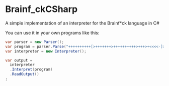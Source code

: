 # Brainf_ckCSharp
A simple implementation of an interpreter for the Brainf*ck language in C#

You can use it in your own programs like this:
```csharp
var parser = new Parser();
var program = parser.Parse("++++++++++[>+++++++>++++++++++>+++>+<<<<-]>++.>+.+++++++..+++.>++.<<+++++++++++++++.>.+++.------.--------.>+.>.");
var interpreter = new Interpreter();

var output =
  interpreter
  .Interpret(program)
  .ReadOutput()
;
```